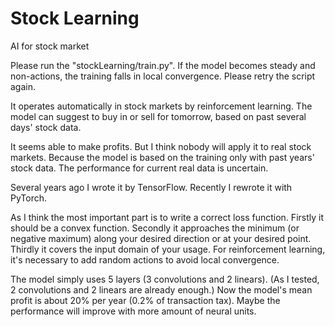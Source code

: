 # Stock Learning
AI for stock market

Please run the "stockLearning/train.py".
If the model becomes steady and non-actions, the training falls in local convergence.
Please retry the script again.

It operates automatically in stock markets by reinforcement learning.
The model can suggest to buy in or sell for tomorrow, based on past several days' stock data.

It seems able to make profits. But I think nobody will apply it to real stock markets.
Because the model is based on the training only with past years' stock data.
The performance for current real data is uncertain.

Several years ago I wrote it by TensorFlow. Recently I rewrote it with PyTorch.

As I think the most important part is to write a correct loss function.
Firstly it should be a convex function.
Secondly it approaches the minimum (or negative maximum) along your desired direction or at your desired point.
Thirdly it covers the input domain of your usage.
For reinforcement learning, it's necessary to add random actions to avoid local convergence.

The model simply uses 5 layers (3 convolutions and 2 linears).
(As I tested, 2 convolutions and 2 linears are already enough.)
Now the model's mean profit is about 20% per year (0.2% of transaction tax).
Maybe the performance will improve with more amount of neural units.
